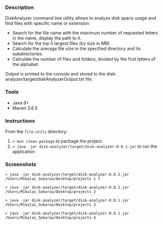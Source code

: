 ### Description
DiskAnalyzer command line utility allows to analyze disk space usage and find files with specific name or extension:

* Search for the file name with the maximum number of requested letters in the name, display the path to it.
* Search for the top 5 largest files (by size in MB).
* Calculate the average file size in the specified directory and its subdirectories.
* Calculate the number of files and folders, divided by the first letters of the alphabet.

Output is printed to the console and stored to the disk-analyzer/target/diskAnalyzerOutput.txt file.

### Tools
* Java 8+
* Maven 3.6.5

### Instructions

From the `file-utils` directory:
1. `> mvn clean package` to package the project
2. `> java -jar disk-analyzer/target/disk-analyzer-0.0.1.jar` to run the application

### Screenshots
`> java -jar disk-analyzer/target/disk-analyzer-0.0.1.jar /Users/Mikalai_Sokarau/Desktop/projects 1 f`



`> java -jar disk-analyzer/target/disk-analyzer-0.0.1.jar /Users/Mikalai_Sokarau/Desktop/projects 2`



`> java -jar disk-analyzer/target/disk-analyzer-0.0.1.jar /Users/Mikalai_Sokarau/Desktop/projects 3`



`> java -jar disk-analyzer/target/disk-analyzer-0.0.1.jar /Users/Mikalai_Sokarau/Desktop/projects 4`